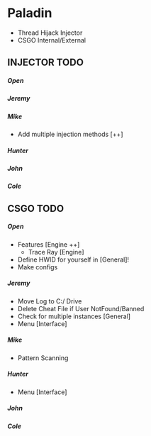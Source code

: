 # Paladin
- Thread Hijack Injector
- CSGO Internal/External

## INJECTOR TODO
##### Open
##### Jeremy
##### Mike
- Add multiple injection methods [++]
##### Hunter
##### John
##### Cole

## CSGO TODO
##### Open
- Features [Engine ++]
   - Trace Ray [Engine]
- Define HWID for yourself in [General]!
- Make configs
##### Jeremy
- Move Log to C:/ Drive
- Delete Cheat File if User NotFound/Banned
- Check for multiple instances [General]
- Menu [Interface]
##### Mike
- Pattern Scanning
##### Hunter
- Menu [Interface]
##### John
##### Cole
